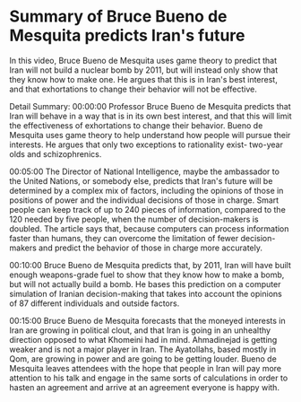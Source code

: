 # Summary of Bruce Bueno de Mesquita predicts Iran's future

In this video, Bruce Bueno de Mesquita uses game theory to predict that Iran will not build a nuclear bomb by 2011, but will instead only show that they know how to make one. He argues that this is in Iran's best interest, and that exhortations to change their behavior will not be effective.

Detail Summary: 
00:00:00
Professor Bruce Bueno de Mesquita predicts that Iran will behave in a way that is in its own best interest, and that this will limit the effectiveness of exhortations to change their behavior. Bueno de Mesquita uses game theory to help understand how people will pursue their interests. He argues that only two exceptions to rationality exist- two-year olds and schizophrenics.

00:05:00
The Director of National Intelligence, maybe the ambassador to the United Nations, or somebody else, predicts that Iran's future will be determined by a complex mix of factors, including the opinions of those in positions of power and the individual decisions of those in charge. Smart people can keep track of up to 240 pieces of information, compared to the 120 needed by five people, when the number of decision-makers is doubled. The article says that, because computers can process information faster than humans, they can overcome the limitation of fewer decision-makers and predict the behavior of those in charge more accurately.

00:10:00
Bruce Bueno de Mesquita predicts that, by 2011, Iran will have built enough weapons-grade fuel to show that they know how to make a bomb, but will not actually build a bomb. He bases this prediction on a computer simulation of Iranian decision-making that takes into account the opinions of 87 different individuals and outside factors.

00:15:00
Bruce Bueno de Mesquita forecasts that the moneyed interests in Iran are growing in political clout, and that Iran is going in an unhealthy direction opposed to what Khomeini had in mind. Ahmadinejad is getting weaker and is not a major player in Iran. The Ayatollahs, based mostly in Qom, are growing in power and are going to be getting louder. Bueno de Mesquita leaves attendees with the hope that people in Iran will pay more attention to his talk and engage in the same sorts of calculations in order to hasten an agreement and arrive at an agreement everyone is happy with.

